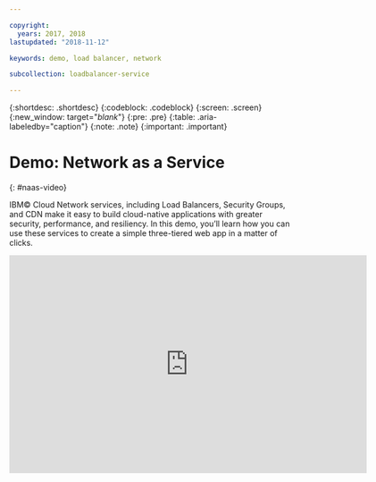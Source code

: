 ```yaml
---

copyright:
  years: 2017, 2018
lastupdated: "2018-11-12"

keywords: demo, load balancer, network

subcollection: loadbalancer-service

---
```


{:shortdesc: .shortdesc}
{:codeblock: .codeblock}
{:screen: .screen}
{:new_window: target="_blank_"}
{:pre: .pre}
{:table: .aria-labeledby="caption"}
{:note: .note}
{:important: .important}

# Demo: Network as a Service
{: #naas-video}

IBM© Cloud Network services, including Load Balancers, Security Groups, and CDN make it easy to build cloud-native applications with greater security, performance, and resiliency. In this demo, you’ll learn how you can use these services to create a simple three-tiered web app in a matter of clicks.

<p>
  <div class="embed-responsive embed-responsive-16by9">
    <iframe class="embed-responsive-item" id="youtubeplayer" type="text/html" title="web-app-security-groups-load-balancer-cdn" width="640" height="390" src="https://www.youtube.com/embed/LRvNCXvtkX0?rel=0" frameborder="0" webkitallowfullscreen mozallowfullscreen allowfullscreen> </iframe>
  </div>
</p>
